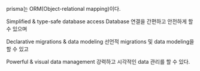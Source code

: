 prisma는 ORM(Object-relational mapping)이다.

Simplified & type-safe database access
Database 연결을 간편하고 안전하게 할 수 있으며

Declarative migrations & data modeling
선언적 migrations 및 data modeling을 할 수 있고

Powerful & visual data management
강력하고 시각적인 data 관리를 할 수 있다.
